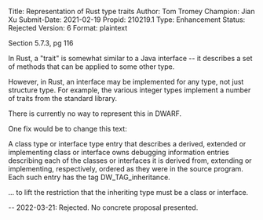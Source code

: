 Title:       Representation of Rust type traits
Author:      Tom Tromey
Champion:    Jian Xu
Submit-Date: 2021-02-19
Propid:      210219.1
Type:        Enhancement
Status:      Rejected
Version:     6
Format:      plaintext

Section 5.7.3, pg 116

In Rust, a "trait" is somewhat similar to a Java interface -- it describes
a set of methods that can be applied to some other type.

However, in Rust, an interface may be implemented for any type, not just structure type.
For example, the various integer types implement a number of traits from the standard library.

There is currently no way to represent this in DWARF.

One fix would be to change this text:

A class type or interface type entry that describes a derived, extended or
implementing class or interface owns debugging information entries describing
each of the classes or interfaces it is derived from, extending or implementing,
respectively, ordered as they were in the source program. Each such entry has the
tag DW_TAG_inheritance.


... to lift the restriction that the inheriting type must be a class or interface.


--
2022-03-21:  Rejected.  No concrete proposal presented. 
